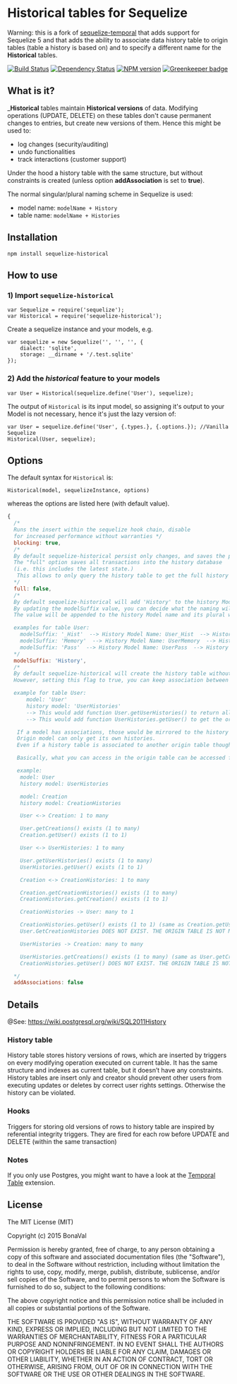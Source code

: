 Historical tables for Sequelize
===============================

Warning: this is a fork of [sequelize-temporal](https://github.com/bonaval/sequelize-temporal) that adds support for Sequelize 5 and that adds the ability to associate data history table to origin tables (table a history is based on) and to specify a different name for the __Historical__ tables.

[![Build Status](https://travis-ci.org/opencollective/sequelize-historical.svg?branch=master)](https://travis-ci.org/opencollective/sequelize-historical) [![Dependency Status](https://david-dm.org/opencollective/sequelize-historical.svg)](https://david-dm.org/opencollective/sequelize-historical) [![NPM version](https://img.shields.io/npm/v/sequelize-historical.svg)](https://www.npmjs.com/package/sequelize-historical) [![Greenkeeper badge](https://badges.greenkeeper.io/opencollective/sequelize-historical.svg)](https://greenkeeper.io/)


What is it?
-----------

___Historical__ tables maintain __Historical versions__ of data. Modifying operations (UPDATE, DELETE) on these tables don't cause permanent changes to entries, but create new versions of them. Hence this might be used to:

- log changes (security/auditing)
- undo functionalities
- track interactions (customer support)

Under the hood a history table with the same structure, but without constraints is created (unless option __addAssociation__ is set to __true__).

The normal singular/plural naming scheme in Sequelize is used:

- model name: `modelName + History`
- table name: `modelName + Histories`

Installation
------------

```
npm install sequelize-historical
```

How to use
----------

### 1) Import `sequelize-historical`

```
var Sequelize = require('sequelize');
var Historical = require('sequelize-historical');
```

Create a sequelize instance and your models, e.g.

```
var sequelize = new Sequelize('', '', '', {
	dialect: 'sqlite',
	storage: __dirname + '/.test.sqlite'
});
```

### 2) Add the *historical* feature to your models

```
var User = Historical(sequelize.define('User'), sequelize);
```

The output of `Historical` is its input model, so assigning it's output to your
Model is not necessary, hence it's just the lazy version of:

```
var User = sequelize.define('User', {.types.}, {.options.}); //Vanilla Sequelize
Historical(User, sequelize);
```

Options
-------

The default syntax for `Historical` is:

`Historical(model, sequelizeInstance, options)`

whereas the options are listed here (with default value).

```js
{
  /* 
  Runs the insert within the sequelize hook chain, disable
  for increased performance without warranties */
  blocking: true,
  /* 
  By default sequelize-historical persist only changes, and saves the previous state in the history table.
  The "full" option saves all transactions into the history database
  (i.e. this includes the latest state.)
   This allows to only query the history table to get the full history of an entity.
  */
  full: false,
  /* 
  By default sequelize-historical will add 'History' to the history Model name and 'Histories' to the history table.
  By updating the modelSuffix value, you can decide what the naming will be.
  The value will be appended to the history Model name and its plural will be appended to the history tablename.

  examples for table User:
	modelSuffix: '_Hist'  --> History Model Name: User_Hist  --> History Table Name: User_Hists  
	modelSuffix: 'Memory'  --> History Model Name: UserMemory  --> History Table Name: UserMemories
	modelSuffix: 'Pass'  --> History Model Name: UserPass  --> History Table Name: UserPasses
  */
  modelSuffix: 'History',
  /* 
  By default sequelize-historical will create the history table without associations.
  However, setting this flag to true, you can keep association between the history table and the table with the latest value (origin).

  example for table User:
	  model: 'User'
	  history model: 'UserHistories'
	  --> This would add function User.getUserHistories() to return all history entries for that user entry.
	  --> This would add function UserHistories.getUser() to get the original user from an history.

   If a model has associations, those would be mirrored to the history table.
   Origin model can only get its own histories.
   Even if a history table is associated to another origin table thought a foreign key field, the history table is not accessible from that origin table

   Basically, what you can access in the origin table can be accessed from the history table.

   example:
	model: User
	history model: UserHistories

	model: Creation
	history model: CreationHistories

	User <-> Creation: 1 to many

	User.getCreations() exists (1 to many)
	Creation.getUser() exists (1 to 1)	

	User <-> UserHistories: 1 to many

	User.getUserHistories() exists (1 to many)
	UserHistories.getUser() exists (1 to 1)

	Creation <-> CreationHistories: 1 to many

	Creation.getCreationHistories() exists (1 to many)
	CreationHistories.getCreation() exists (1 to 1)

	CreationHistories -> User: many to 1

	CreationHistories.getUser() exists (1 to 1) (same as Creation.getUser())
	User.GetCreationHistories DOES NOT EXIST. THE ORIGIN TABLE IS NOT MODIFIED.

	UserHistories -> Creation: many to many

	UserHistories.getCreations() exists (1 to many) (same as User.getCreations())
	CreationHistories.getUser() DOES NOT EXIST. THE ORIGIN TABLE IS NOT MODIFIED.

  */
  addAssociations: false
```

Details
--------

@See: https://wiki.postgresql.org/wiki/SQL2011History

### History table

History table stores history versions of rows, which are inserted by triggers on every modifying operation executed on current table. It has the same structure and indexes as current table, but it doesn’t have any constraints. History tables are insert only and creator should prevent other users from executing updates or deletes by correct user rights settings. Otherwise the history can be violated.

### Hooks

Triggers for storing old versions of rows to history table are inspired by referential integrity triggers. They are fired for each row before UPDATE and DELETE (within the same transaction)

### Notes

If you only use Postgres, you might want to have a look at the [Temporal Table](https://github.com/arkhipov/temporal_tables) extension.

License
-------

The MIT License (MIT)

Copyright (c) 2015 BonaVal

Permission is hereby granted, free of charge, to any person obtaining a copy
of this software and associated documentation files (the "Software"), to deal
in the Software without restriction, including without limitation the rights
to use, copy, modify, merge, publish, distribute, sublicense, and/or sell
copies of the Software, and to permit persons to whom the Software is
furnished to do so, subject to the following conditions:

The above copyright notice and this permission notice shall be included in all
copies or substantial portions of the Software.

THE SOFTWARE IS PROVIDED "AS IS", WITHOUT WARRANTY OF ANY KIND, EXPRESS OR
IMPLIED, INCLUDING BUT NOT LIMITED TO THE WARRANTIES OF MERCHANTABILITY,
FITNESS FOR A PARTICULAR PURPOSE AND NONINFRINGEMENT. IN NO EVENT SHALL THE
AUTHORS OR COPYRIGHT HOLDERS BE LIABLE FOR ANY CLAIM, DAMAGES OR OTHER
LIABILITY, WHETHER IN AN ACTION OF CONTRACT, TORT OR OTHERWISE, ARISING FROM,
OUT OF OR IN CONNECTION WITH THE SOFTWARE OR THE USE OR OTHER DEALINGS IN THE
SOFTWARE.
